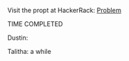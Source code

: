 Visit the propt at HackerRack: [Problem](https://www.hackerrank.com/challenges/max-array-sum/problem?h_l=interview&playlist_slugs%5B%5D=interview-preparation-kit&playlist_slugs%5B%5D=dynamic-programming)

TIME COMPLETED

Dustin: 

Talitha: a while

